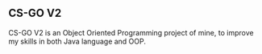 ## CS-GO V2
CS-GO V2 is an Object Oriented Programming project of mine, to improve my skills in both Java language and OOP.
